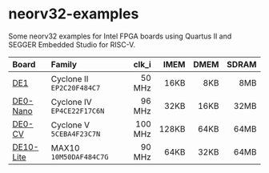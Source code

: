 # neorv32-examples

Some neorv32 examples for Intel FPGA boards using Quartus II and SEGGER Embedded Studio for RISC-V.
<br>

| Board | Family | clk_i | IMEM | DMEM | SDRAM |
| :---- | :----- | ----: | ---: | ----:| ----: |
| [DE1](https://www.terasic.com.tw/cgi-bin/page/archive.pl?Language=English&CategoryNo=53&No=83)        | Cyclone II `EP2C20F484C7`  |  50 MHz |  16KB |  8KB |  8MB |
| [DE0-Nano](https://www.terasic.com.tw/cgi-bin/page/archive.pl?Language=English&CategoryNo=139&No=593) | Cyclone IV `EP4CE22F17C6N` |  96 MHz |  32KB | 16KB | 32MB |
| [DE0-CV](https://www.terasic.com.tw/cgi-bin/page/archive.pl?Language=English&CategoryNo=167&No=921)   | Cyclone V `5CEBA4F23C7N`   | 100 MHz | 128KB | 64KB | 64MB |
| [DE10-Lite](https://www.terasic.com.tw/cgi-bin/page/archive.pl?Language=english&No=1021)              | MAX10 `10M50DAF484C7G`     |  90 MHz |  64KB | 32KB | 64MB |

